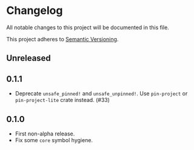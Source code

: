 # Changelog

All notable changes to this project will be documented in this file.

This project adheres to [Semantic Versioning](https://semver.org).

## Unreleased

## 0.1.1

- Deprecate `unsafe_pinned!` and `unsafe_unpinned!`. Use `pin-project` or `pin-project-lite` crate instead. (#33)

## 0.1.0

- First non-alpha release.
- Fix some `core` symbol hygiene.
